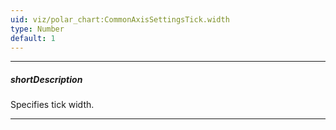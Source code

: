 ```yaml
---
uid: viz/polar_chart:CommonAxisSettingsTick.width
type: Number
default: 1
---
```

---
##### shortDescription
Specifies tick width.

---
